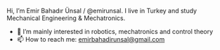 Hi, I’m Emir Bahadır Ünsal / @emirunsal. I live in Turkey and study Mechanical Engineering & Mechatronics.
- 👀 I’m mainly interested in robotics, mechatronics and control theory
- 📫 How to reach me: emirbahadirunsal@gmail.com
